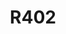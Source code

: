 --- 
title: "R402"
publishdate: "2019-1-13T16:48:46+02:00"
src: "https://365manga.net/manga/r402"
image: "https://data.365manga.net/images/thumbnails/32520-r402.jpg"
description: " “R“ or rather Room 402 is the room where our illustrious female main character lives. One day which seems to be by mere coincidence her fate intertwines with that of Sasamoto, a savvy man who seems to be down in the dumps. That is until he picks up a trinket which fell from her nether regions. Prepare yourself for a story of sexual psychological horror as Sasamoto enters…"
---